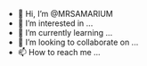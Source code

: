 - 👋 Hi, I’m @MRSAMARIUM
- 👀 I’m interested in ...
- 🌱 I’m currently learning ...
- 💞️ I’m looking to collaborate on ...
- 📫 How to reach me ...

<!---
MRSAMARIUM/MRSAMARIUM is a ✨ special ✨ repository because its `README.md` (this file) appears on your GitHub profile.
You can click the Preview link to take a look at your changes.
--->
